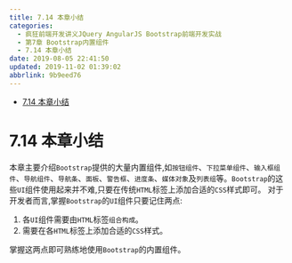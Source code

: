 ```yaml
---
title: 7.14 本章小结
categories: 
  - 疯狂前端开发讲义JQuery AngularJS Bootstrap前端开发实战
  - 第7章 Bootstrap内置组件
  - 7.14 本章小结
date: 2019-08-05 22:41:50
updated: 2019-11-02 01:39:02
abbrlink: 9b9eed76
---
```

- [7.14 本章小结](/ReadingNotes/9b9eed76/#7-14-本章小结)

<!--more-->
<script src="https://cdn.bootcss.com/jquery/3.4.0/jquery.slim.min.js"></script>
<script>$(document).ready(function () {$(".post-body > ul:nth-child(1)").hide();});</script>

<!--end-->
<!--SSTStart-->
# 7.14 本章小结 #
本章主要介绍`Bootstrap`提供的大量内置组件,如`按钮组件`、`下拉菜单组件`、`输入框组件`、`导航组件`、`导航条`、`面板`、`警告框`、`进度条`、`媒体对象`及`列表组`等。`Bootstrap`的这些`UI`组件使用起来并不难,只要在传统`HTML`标签上添加合适的`CSS`样式即可。
对于开发者而言,掌握`Bootstrap`的`UI`组件只要记住两点:
1. 各`UI`组件需要由`HTML`标签`组合构成`。
2. 需要在各`HTML`标签上添加合适的`CSS`样式。

掌握这两点即可熟练地使用`Bootstrap`的内置组件。
<!--SSTStop-->

